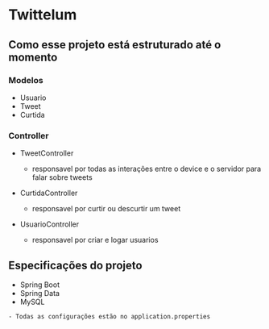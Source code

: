 # Twittelum 

## Como esse projeto está estruturado até o momento 

### Modelos

 * Usuario 
 * Tweet
 * Curtida
 
### Controller

  * TweetController 
  
    - responsavel por todas as interações entre o device e o servidor para falar sobre tweets
 
  * CurtidaController
  
    - responsavel por curtir ou descurtir um tweet
    
        
  * UsuarioController
  
    - responsavel por criar e logar usuarios
        
    
     
 ## Especificações do projeto
 
   * Spring Boot 
   * Spring Data
   * MySQL
   
    - Todas as configurações estão no application.properties